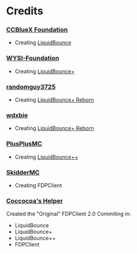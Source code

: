 # Credits
### [CCBlueX Foundation](https://github.com/CCBlueX) 
- Creating [LiquidBounce](https://github.com/CCBlueX/LiquidBounce/tree/legacy)
### [WYSI-Foundation](https://github.com/WYSI-Foundation) 
- Creating [LiquidBounce+](https://github.com/WYSI-Foundation/LiquidBouncePlus)
### [randomguy3725](https://github.com/randomguy3725) 
- Creating [LiquidBounce+ Reborn](https://github.com/liquidbounceplusreborn/LiquidbouncePlus-Reborn)
### [wdxbie](https://github.com/wxdbie) 
- Creating [LiquidBounce+ Reborn](https://github.com/liquidbounceplusreborn/LiquidbouncePlus-Reborn)
### [PlusPlusMC](https://github.com/PlusPlusMC) 
- Creating [LiquidBounce++](https://github.com/PlusPlusMC/LiquidbouncePlusPlus)
### [SkidderMC](https://github.com/SkidderMC) 
- Creating FDPClient
### [Coccocoa's Helper](https://github.com/gabrielvicenteYT) 
Created the "Original" FDPClient 2.0
Commiting in:
- LiquidBounce
- LiquidBounce+
- LiquidBounce++
- FDPClient
